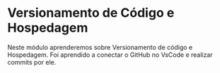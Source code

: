 # Versionamento de Código e Hospedagem

Neste módulo aprenderemos sobre Versionamento de código e Hospedagem.
Foi aprendido a conectar o GitHub no VsCode e realizar commits por ele.